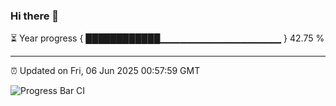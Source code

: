 ### Hi there 👋

⏳ Year progress { ████████████▁▁▁▁▁▁▁▁▁▁▁▁▁▁▁▁▁▁ } 42.75 %

---

⏰ Updated on Fri, 06 Jun 2025 00:57:59 GMT

![Progress Bar CI](https://github.com/Shyam-Makwana/GitHub-Actions-Demo/workflows/Progress%20Bar%20CI/badge.svg)
